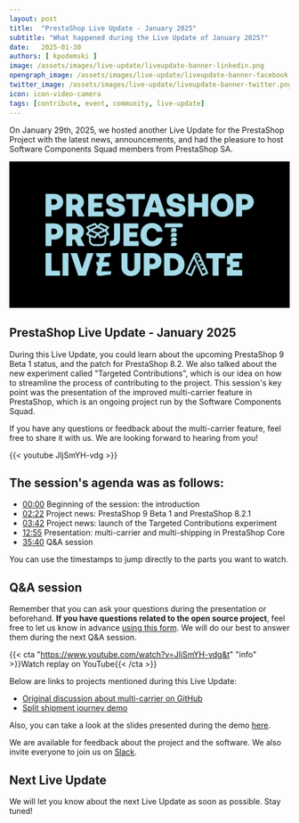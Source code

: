 ```yaml
---
layout: post
title:  "PrestaShop Live Update - January 2025"
subtitle: "What happened during the Live Update of January 2025?"
date:   2025-01-30
authors: [ kpodemski ]
image: /assets/images/live-update/liveupdate-banner-linkedin.png
opengraph_image: /assets/images/live-update/liveupdate-banner-facebook.png
twitter_image: /assets/images/live-update/liveupdate-banner-twitter.png
icon: icon-video-camera
tags: [contribute, event, community, live-update]
---
```


On January 29th, 2025, we hosted another Live Update for the PrestaShop Project with the latest news, announcements, and had the pleasure to host Software Components Squad members from PrestaShop SA.

![PrestaShop Project Live Update](/assets/images/live-update/liveupdate-banner-linkedin.png)

## PrestaShop Live Update - January 2025

During this Live Update, you could learn about the upcoming PrestaShop 9 Beta 1 status, and the patch for PrestaShop 8.2. We also talked about the new experiment called "Targeted Contributions", which is our idea on how to streamline the process of contributing to the project. This session's key point was the presentation of the improved multi-carrier feature in PrestaShop, which is an ongoing project run by the Software Components Squad.

If you have any questions or feedback about the multi-carrier feature, feel free to share it with us. We are looking forward to hearing from you!

{{< youtube JljSmYH-vdg >}}

## The session's agenda was as follows:

- [00:00](https://www.youtube.com/watch?v=JljSmYH-vdg&t) Beginning of the session: the introduction
- [02:22](https://youtu.be/JljSmYH-vdg?t=142) Project news: PrestaShop 9 Beta 1 and PrestaShop 8.2.1
- [03:42](https://youtu.be/JljSmYH-vdg?t=222) Project news: launch of the Targeted Contributions experiment
- [12:55](https://youtu.be/JljSmYH-vdg?t=775) Presentation: multi-carrier and multi-shipping in PrestaShop Core
- [35:40](https://youtu.be/JljSmYH-vdg?t=2140) Q&A session

You can use the timestamps to jump directly to the parts you want to watch.

## Q&A session

Remember that you can ask your questions during the presentation or beforehand. **If you have questions related to the open source project**, feel free to let us know in advance [using this form](https://forms.gle/FWazuZnXBtFPauFZ7). We will do our best to answer them during the next Q&A session.

{{< cta "https://www.youtube.com/watch?v=JljSmYH-vdg&t" "info" >}}Watch replay on YouTube{{< /cta >}}

Below are links to projects mentioned during this Live Update:

- [Original discussion about multi-carrier on GitHub](https://github.com/PrestaShop/PrestaShop/discussions/36798)
- [Split shipment journey demo](https://www.figma.com/proto/TubRcw6WgqXZM6Iu2U4ogj/%5BSoftware%2FPayment%5D-One-page-checkout-%2F-Multicarrier?page-id=2207%3A5196&node-id=2209-50120&viewport=790%2C-936%2C0.3&t=HfdFf3tCBuQPPiFT-1&scaling=min-zoom&content-scaling=fixed&starting-point-node-id=2209%3A50120)

Also, you can take a look at the slides presented during the demo [here](https://docs.google.com/presentation/d/1BiXhzjaNyOgrzSeAYUaTWHZ5B9yKjGtB6IkOfzCYmjY/edit?usp=sharing).

We are available for feedback about the project and the software. We also invite everyone to join us on [Slack](https://www.prestashop-project.org/slack/).

## Next Live Update

We will let you know about the next Live Update as soon as possible. Stay tuned!
